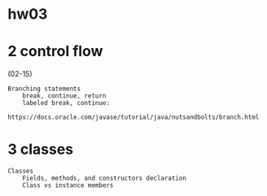 # hw03

# 2 control flow
(02-15)

    Branching statements
        break, continue, return
        labeled break, continue:
            https://docs.oracle.com/javase/tutorial/java/nutsandbolts/branch.html

# 3 classes
    Classes
        Fields, methods, and constructors declaration
        Class vs instance members

